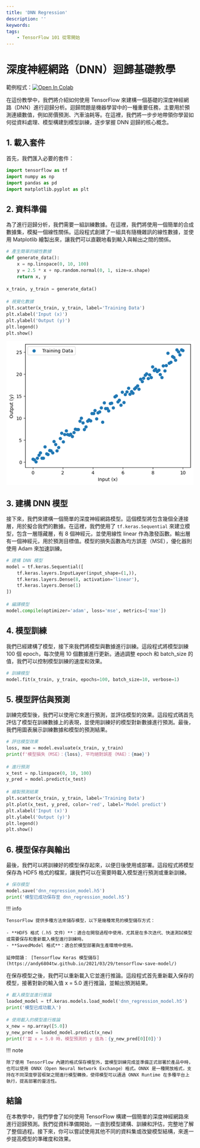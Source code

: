 ```yaml
---
title: 'DNN Regression'
description: ''
keywords: 
tags:
    - TensorFlow 101 從零開始
---
```


# 深度神經網路（DNN）迴歸基礎教學

範例程式：[![Open In Colab](https://colab.research.google.com/assets/colab-badge.svg)](https://colab.research.google.com/github/andy6804tw/crazyai-dl/blob/main/code/tensorflow/DNN%20Regression.ipynb)

在這份教學中，我們將介紹如何使用 TensorFlow 來建構一個基礎的深度神經網路（DNN）進行迴歸分析。迴歸問題是機器學習中的一種重要任務，主要用於預測連續數值，例如房價預測、汽車油耗等。在這裡，我們將一步步地帶領你學習如何從資料處理、模型構建到模型訓練，逐步掌握 DNN 迴歸的核心概念。

## 1. 載入套件

首先，我們匯入必要的套件：

```py
import tensorflow as tf
import numpy as np
import pandas as pd
import matplotlib.pyplot as plt
```

## 2. 資料準備
為了進行迴歸分析，我們需要一組訓練數據。在這裡，我們將使用一個簡單的合成數據集，模擬一個線性關係。這段程式創建了一組具有隨機雜訊的線性數據，並使用 Matplotlib 繪製出來，讓我們可以直觀地看到輸入與輸出之間的關係。

```py
# 產生簡單的線性數據
def generate_data():
    x = np.linspace(0, 10, 100)
    y = 2.5 * x + np.random.normal(0, 1, size=x.shape)
    return x, y

x_train, y_train = generate_data()

# 視覺化數據
plt.scatter(x_train, y_train, label='Training Data')
plt.xlabel('Input (x)')
plt.ylabel('Output (y)')
plt.legend()
plt.show()
```

![](./image/img-dnn-reg-1.png)

## 3. 建構 DNN 模型
接下來，我們來建構一個簡單的深度神經網路模型。這個模型將包含幾個全連接層，用於擬合我們的數據。在這裡，我們使用了 `tf.keras.Sequential` 來建立模型，包含一層隱藏層，有 8 個神經元，並使用線性 linear 作為激發函數。輸出層有一個神經元，用於預測目標值。模型的損失函數為均方誤差（MSE），優化器則使用 Adam 來加速訓練。

```py
# 建構 DNN 模型
model = tf.keras.Sequential([
    tf.keras.layers.InputLayer(input_shape=(1,)),
    tf.keras.layers.Dense(8, activation='linear'),
    tf.keras.layers.Dense(1)
])

# 編譯模型
model.compile(optimizer='adam', loss='mse', metrics=['mae'])
```


## 4. 模型訓練
我們已經建構了模型，接下來我們將模型與數據進行訓練。這段程式將模型訓練 100 個 epoch，每次使用 10 個數據進行更新。通過調整 epoch 和 batch_size 的值，我們可以控制模型訓練的速度和效果。

```py
# 訓練模型
model.fit(x_train, y_train, epochs=100, batch_size=10, verbose=1)
```


## 5. 模型評估與預測
訓練完模型後，我們可以使用它來進行預測，並評估模型的效果。這段程式碼首先評估了模型在訓練數據上的表現，並使用訓練好的模型對新數據進行預測。最後，我們用圖表展示訓練數據和模型的預測結果。


```py
# 評估模型效果
loss, mae = model.evaluate(x_train, y_train)
print(f'模型損失（MSE）：{loss}, 平均絕對誤差（MAE）：{mae}')

# 進行預測
x_test = np.linspace(0, 10, 100)
y_pred = model.predict(x_test)

# 繪製預測結果
plt.scatter(x_train, y_train, label='Training Data')
plt.plot(x_test, y_pred, color='red', label='Model predict')
plt.xlabel('Input (x)')
plt.ylabel('Output (y)')
plt.legend()
plt.show()
```

## 6. 模型保存與輸出
最後，我們可以將訓練好的模型保存起來，以便日後使用或部署。這段程式將模型保存為 HDF5 格式的檔案，讓我們可以在需要時載入模型進行預測或重新訓練。

```py
# 保存模型
model.save('dnn_regression_model.h5')
print('模型已成功保存至 dnn_regression_model.h5')
```

!!! info

    TensorFlow 提供多種方法來儲存模型，以下是幾種常見的模型儲存方式：

    - **HDF5 格式（.h5 文件）**：適合在開發過程中使用，尤其是在多次迭代、快速測試模型或需要保存和重新載入模型進行訓練時。
    - **SavedModel 格式**：適合於模型部署與生產環境中使用。

    延伸閱讀： [Tensorflow Keras 模型儲存](https://andy6804tw.github.io/2021/03/29/tensorflow-save-model/)


在保存模型之後，我們可以重新載入它並進行推論。這段程式首先重新載入保存的模型，接著對新的輸入值 x = 5.0 進行推論，並輸出預測結果。

```py
# 載入模型並進行推論
loaded_model = tf.keras.models.load_model('dnn_regression_model.h5')
print('模型已成功載入')

# 使用載入的模型進行推論
x_new = np.array([5.0])
y_new_pred = loaded_model.predict(x_new)
print(f'當 x = 5.0 時，模型預測的 y 值為：{y_new_pred[0][0]}')
```

!!! note

    除了使用 TensorFlow 內建的格式保存模型外，當模型訓練完成並準備正式部署於產品中時，也可以使用 ONNX（Open Neural Network Exchange）格式。ONNX 是一種開放格式，支持在不同深度學習框架之間進行模型轉換，使得模型可以通過 ONNX Runtime 在多種平台上執行，提高部署的靈活性。

## 結論
在本教學中，我們學會了如何使用 TensorFlow 構建一個簡單的深度神經網路來進行迴歸預測。我們從資料準備開始，一直到模型建構、訓練和評估，完整地了解了整個過程。接下來，你可以嘗試使用其他不同的資料集或改變模型結構，來進一步提高模型的準確度和效果。